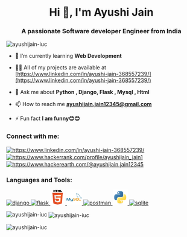 <h1 align="center">Hi 👋, I'm Ayushi Jain</h1>
<h3 align="center">A passionate Software developer Engineer from India</h3>
<img src="https://cdn.dribbble.com/users/2585799/screenshots/6555657/__2_3_____.gif" width="300" align="right" alt="">
<p align="left"> <img src="https://komarev.com/ghpvc/?username=ayushijain-iuc&label=Profile%20views&color=0e75b6&style=flat" alt="ayushijain-iuc" /> </p>

- 🌱 I’m currently learning **Web Development**

- 👨‍💻 All of my projects are available at [https://www.linkedin.com/in/ayushi-jain-368557239/](https://www.linkedin.com/in/ayushi-jain-368557239/)

- 💬 Ask me about **Python , Django, Flask , Mysql , Html**

- 📫 How to reach me **ayushijain.jain12345@gmail.com**

- ⚡ Fun fact **I am funny😊😊**

<h3 align="left">Connect with me:</h3>
<p align="left">
<a href="https://linkedin.com/in/https://www.linkedin.com/in/ayushi-jain-368557239/" target="blank"><img align="center" src="https://raw.githubusercontent.com/rahuldkjain/github-profile-readme-generator/master/src/images/icons/Social/linked-in-alt.svg" alt="https://www.linkedin.com/in/ayushi-jain-368557239/" height="30" width="40" /></a>
<a href="https://www.hackerrank.com/https://www.hackerrank.com/profile/ayushijain_jain1" target="blank"><img align="center" src="https://raw.githubusercontent.com/rahuldkjain/github-profile-readme-generator/master/src/images/icons/Social/hackerrank.svg" alt="https://www.hackerrank.com/profile/ayushijain_jain1" height="30" width="40" /></a>
<a href="https://www.hackerearth.com/https://www.hackerearth.com/@ayushijain.jain12345" target="blank"><img align="center" src="https://raw.githubusercontent.com/rahuldkjain/github-profile-readme-generator/master/src/images/icons/Social/hackerearth.svg" alt="https://www.hackerearth.com/@ayushijain.jain12345" height="30" width="40" /></a>
</p>

<h3 align="left">Languages and Tools:</h3>
<p align="left"> <a href="https://www.djangoproject.com/" target="_blank" rel="noreferrer"> <img src="https://cdn.worldvectorlogo.com/logos/django.svg" alt="django" width="40" height="40"/> </a> <a href="https://flask.palletsprojects.com/" target="_blank" rel="noreferrer"> <img src="https://www.vectorlogo.zone/logos/pocoo_flask/pocoo_flask-icon.svg" alt="flask" width="40" height="40"/> </a> <a href="https://www.w3.org/html/" target="_blank" rel="noreferrer"> <img src="https://raw.githubusercontent.com/devicons/devicon/master/icons/html5/html5-original-wordmark.svg" alt="html5" width="40" height="40"/> </a> <a href="https://www.mysql.com/" target="_blank" rel="noreferrer"> <img src="https://raw.githubusercontent.com/devicons/devicon/master/icons/mysql/mysql-original-wordmark.svg" alt="mysql" width="40" height="40"/> </a> <a href="https://postman.com" target="_blank" rel="noreferrer"> <img src="https://www.vectorlogo.zone/logos/getpostman/getpostman-icon.svg" alt="postman" width="40" height="40"/> </a> <a href="https://www.python.org" target="_blank" rel="noreferrer"> <img src="https://raw.githubusercontent.com/devicons/devicon/master/icons/python/python-original.svg" alt="python" width="40" height="40"/> </a> <a href="https://www.sqlite.org/" target="_blank" rel="noreferrer"> <img src="https://www.vectorlogo.zone/logos/sqlite/sqlite-icon.svg" alt="sqlite" width="40" height="40"/> </a> </p>

<p><img align="left" src="https://github-readme-stats.vercel.app/api/top-langs?username=ayushijain-iuc&show_icons=true&locale=en&layout=compact" alt="ayushijain-iuc" /></p>

<p>&nbsp;<img align="center" src="https://github-readme-stats.vercel.app/api?username=ayushijain-iuc&show_icons=true&locale=en" alt="ayushijain-iuc" /></p>

<p><img align="center" src="https://github-readme-streak-stats.herokuapp.com/?user=ayushijain-iuc&" alt="ayushijain-iuc" /></p>

